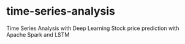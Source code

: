 # time-series-analysis
Time Series Analysis with Deep Learning
Stock price prediction with Apache Spark and LSTM
